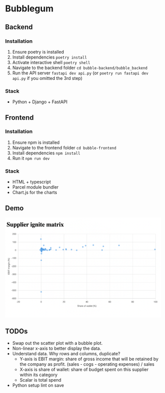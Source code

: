 # Bubblegum

## Backend
### Installation
1. Ensure poetry is installed
2. Install dependencies `poetry install`
3. Activate interactive shell `poetry shell`
4. Navigate to the backend folder `cd bubble-backend/bubble_backend`
5. Run the API server `fastapi dev api.py` (or `poetry run fastapi dev api.py` if you omitted the 3rd step)

### Stack
- Python + Django + FastAPI


## Frontend
### Installation
1. Ensure npm is installed
2. Navigate to the frontend folder `cd bubble-frontend`
3. Install dependencies `npm install`
4. Run it `npm run dev`

### Stack
- HTML + typescript
- Parcel module bundler
- Chart.js for the charts

## Demo
![Demo](demo.png)

## TODOs
- Swap out the scatter plot with a bubble plot.
- Non-linear x-axis to better display the data.
- Understand data. Why rows and columns, duplicate?
  - Y-axis is EBIT margin: share of gross income that will be retained by the company as profit. (sales - cogs - operating expenses) / sales
  - X-axis is share of wallet: share of budget spent on this supplier within its category
  - Scalar is total spend
- Python setup lint on save
